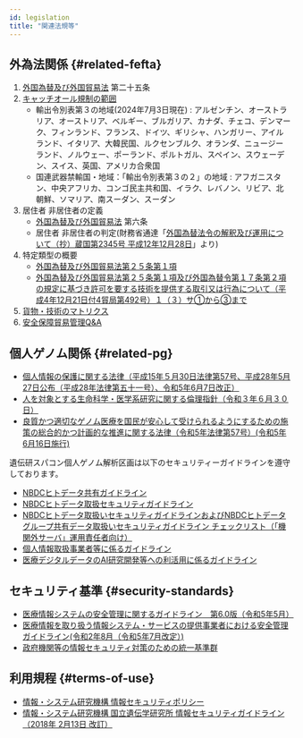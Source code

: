 ```yaml
---
id: legislation
title: "関連法規等"
---
```



## 外為法関係 {#related-fefta}

1. [外国為替及び外国貿易法](https://elaws.e-gov.go.jp/document?lawid=324AC0000000228) 第二十五条
2. [キャッチオール規制の範囲](https://www.meti.go.jp/policy/anpo/anpo03.html)
    - 輸出令別表第３の地域(2024年7月3日現在) : アルゼンチン、オーストラリア、オーストリア、ベルギー、ブルガリア、カナダ、チェコ、デンマーク、フィンランド、フランス、ドイツ、ギリシャ、ハンガリー、アイルランド、イタリア、大韓民国、ルクセンブルク、オランダ、ニュージーランド、ノルウェー、ポーランド、ポルトガル、スペイン、スウェーデン、スイス、英国、アメリカ合衆国
    - 国連武器禁輸国・地域：「輸出令別表第３の２」の地域 : アフガニスタン、中央アフリカ、コンゴ民主共和国、イラク、レバノン、リビア、北朝鮮、ソマリア、南スーダン、スーダン 
3. 居住者 非居住者の定義
    - [外国為替及び外国貿易法](https://elaws.e-gov.go.jp/document?lawid=324AC0000000228)  第六条
    - 居住者 非居住者の判定(財務省通達「[外国為替法令の解釈及び運用について（抄）蔵国第2345号 平成12年12月28日](https://www.meti.go.jp/policy/anpo/law_document/tutatu/t02chukai/t02chukai_unyokaishaku.pdf)」より)
4. 特定類型の概要
    - [外国為替及び外国貿易法第２５条第１項](https://laws.e-gov.go.jp/law/324AC0000000228#Mp-Ch_4-At_25)
    - [外国為替及び外国貿易法第２５条第１項及び外国為替令第１７条第２項の規定に基づき許可を要する技術を提供する取引又は行為について（平成4年12月21日付4貿局第492号）１（３）サ①から③まで](https://www.meti.go.jp/policy/anpo/law_document/tutatu/t10kaisei/ekimu__tutatu.pdf)
5. [貨物・技術のマトリクス](https://www.meti.go.jp/policy/anpo/matrix_intro.html)
6. [安全保障貿易管理Q&A](https://www.meti.go.jp/policy/anpo/qanda.html)


## 個人ゲノム関係 {#related-pg}


- [個人情報の保護に関する法律（平成15年５月30日法律第57号、平成28年5月27日公布（平成28年法律第五十一号）、令和5年6月7日改正）](https://elaws.e-gov.go.jp/document?lawid=415AC0000000057)
- [人を対象とする生命科学・医学系研究に関する倫理指針（令和３年６月３０日）](https://www.meti.go.jp/press/2020/03/20210323004/20210323004.html)
- [良質かつ適切なゲノム医療を国民が安心して受けられるようにするための施策の総合的かつ計画的な推進に関する法律（令和5年法律第57号）(令和5年6月16日施行)](https://elaws.e-gov.go.jp/document?lawid=505AC1000000057)

遺伝研スパコン個人ゲノム解析区画は以下のセキュリティーガイドラインを遵守しております。

- [NBDCヒトデータ共有ガイドライン](https://humandbs.biosciencedbc.jp/guidelines/data-sharing-guidelines)
- [NBDCヒトデータ取扱セキュリティガイドライン](https://humandbs.biosciencedbc.jp/guidelines)
- [NBDCヒトデータ取扱いセキュリティガイドラインおよびNBDCヒトデータグループ共有データ取扱いセキュリティガイドライン チェックリスト（「機関外サーバ」運用責任者向け）](security_checklist_for_dbcenters_20250123_JP.pdf)
- [個人情報取扱事業者等に係るガイドライン](https://www.ppc.go.jp/personalinfo/legal/#anc_Guide)
- [医療デジタルデータのAI研究開発等への利活用に係るガイドライン](https://drive.google.com/file/d/1_qwYjjiG2yUqahnvBIGS-54jrd1De2Qy/view)


## セキュリティ基準 {#security-standards}


- [医療情報システムの安全管理に関するガイドライン　第6.0版（令和5年5月）](https://www.mhlw.go.jp/stf/shingi/0000516275_00006.html)
- [医療情報を取り扱う情報システム・サービスの提供事業者における安全管理ガイドライン(令和2年8月（令和5年7月改定）)](https://www.meti.go.jp/policy/mono_info_service/healthcare/teikyoujigyousyagl.html)
- [政府機関等の情報セキュリティ対策のための統一基準群](https://www.nisc.go.jp/policy/group/general/kijun.html)


## 利用規程 {#terms-of-use}

- [情報・システム研究機構 情報セキュリティポリシー](ROIS_security_policy.pdf)
- [情報・システム研究機構 国立遺伝学研究所 情報セキュリティガイドライン（2018年 2月13日 改訂）](nig_security_guide_20180213.pdf)
